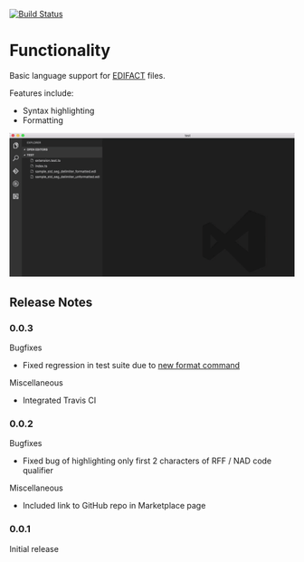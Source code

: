 [![Build Status](https://travis-ci.org/DAXaholic/vscode-edifact.svg)](https://travis-ci.org/DAXaholic/vscode-edifact)

# Functionality

Basic language support for [EDIFACT](https://en.wikipedia.org/wiki/EDIFACT) files.

Features include: 

 * Syntax highlighting
 * Formatting

![Formatting Feature](./img/feature_formatting.gif)

## Release Notes

### 0.0.3

Bugfixes

 * Fixed regression in test suite due to [new format command](https://code.visualstudio.com/updates/v1_7#_new-commands)

Miscellaneous

 * Integrated Travis CI

### 0.0.2

Bugfixes

 * Fixed bug of highlighting only first 2 characters of RFF / NAD code qualifier

Miscellaneous

 * Included link to GitHub repo in Marketplace page

### 0.0.1

Initial release